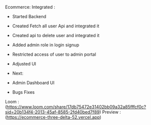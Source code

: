 Ecommerce:
Integrated :

- Started Backend
- Created Fetch all user Api and integrated it
- Created api to delete user and integrated it
- Added admin role in login signup
- Restricted access of user to admin portal
- Adjusted UI

- Next:

- Admin Dashboard UI
- Bugs Fixes

Loom : (https://www.loom.com/share/17db75472e31402bb09a32a85fffcf0c?sid=20b134f4-2013-45af-8585-2fd40bed7f89)
Preview : (https://ecommerce-three-delta-52.vercel.app)
